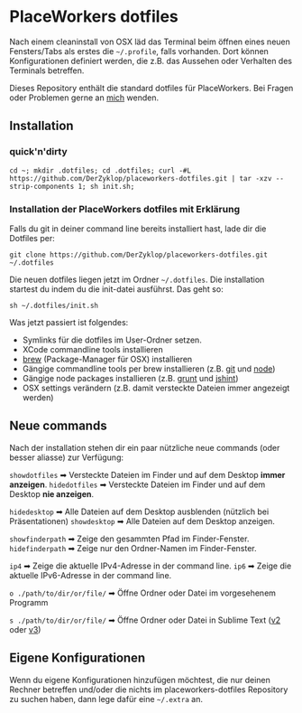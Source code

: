 # PlaceWorkers dotfiles

Nach einem cleaninstall von OSX läd das Terminal beim öffnen eines neuen Fensters/Tabs als erstes die `~/.profile`, falls vorhanden. Dort können Konfigurationen definiert werden, die z.B. das Aussehen oder Verhalten des Terminals betreffen.

Dieses Repository enthält die standard dotfiles für PlaceWorkers. Bei Fragen oder Problemen gerne an [mich](mailto:mail@der-zyklop.de) wenden.

## Installation

### quick'n'dirty

    cd ~; mkdir .dotfiles; cd .dotfiles; curl -#L https://github.com/DerZyklop/placeworkers-dotfiles.git | tar -xzv --strip-components 1; sh init.sh;

### Installation der PlaceWorkers dotfiles mit Erklärung

Falls du git in deiner command line bereits installiert hast, lade dir die Dotfiles per:

    git clone https://github.com/DerZyklop/placeworkers-dotfiles.git ~/.dotfiles

Die neuen dotfiles liegen jetzt im Ordner `~/.dotfiles`. Die installation startest du indem du die init-datei ausführst. Das geht so:

    sh ~/.dotfiles/init.sh

Was jetzt passiert ist folgendes: 

- Symlinks für die dotfiles im User-Ordner setzen.
- XCode commandline tools installieren
- [brew](http://brew.sh/) (Package-Manager für OSX) installieren
- Gängige commandline tools per brew installieren (z.B. [git](http://git-scm.com/) und [node](http://nodejs.org/))
- Gängige node packages installieren (z.B. [grunt](http://gruntjs.com/) und [jshint](http://jshint.com/))
- OSX settings verändern (z.B. damit versteckte Dateien immer angezeigt werden)

## Neue commands

Nach der installation stehen dir ein paar nützliche neue commands (oder besser aliasse) zur Verfügung:

`showdotfiles` ➡ Versteckte Dateien im Finder und auf dem Desktop **immer anzeigen**.
`hidedotfiles` ➡ Versteckte Dateien im Finder und auf dem Desktop **nie anzeigen**.

`hidedesktop` ➡ Alle Dateien auf dem Desktop ausblenden (nützlich bei Präsentationen)
`showdesktop` ➡ Alle Dateien auf dem Desktop anzeigen.

`showfinderpath` ➡ Zeige den gesammten Pfad im Finder-Fenster.
`hidefinderpath` ➡ Zeige nur den Ordner-Namen im Finder-Fenster.

`ip4` ➡ Zeige die aktuelle IPv4-Adresse in der command line.
`ip6` ➡ Zeige die aktuelle IPv6-Adresse in der command line.

`o ./path/to/dir/or/file/` ➡ Öffne Ordner oder Datei im vorgesehenem Programm

`s ./path/to/dir/or/file/` ➡ Öffne Ordner oder Datei in Sublime Text ([v2](http://www.sublimetext.com/) oder [v3](http://www.sublimetext.com/3))

## Eigene Konfigurationen

Wenn du eigene Konfigurationen hinzufügen möchtest, die nur deinen Rechner betreffen und/oder die nichts im placeworkers-dotfiles Repository zu suchen haben, dann lege dafür eine `~/.extra` an.
